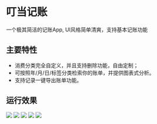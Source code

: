# 叮当记账

一个极其简洁的记账App, UI风格简单清爽，支持基本记账功能



## 主要特性

- 消费分类完全自定义，并且支持删除功能，自由定制；
- 可按照年/月/日/标签分类检索你的账单，并提供图表式分析。
- 支持记录一键导出账单功能。



## 运行效果
![](https://github.com/dingdangmao123/WeTouch/blob/master/demo/551.png) ![](https://github.com/dingdangmao123/WeTouch/blob/master/demo/552.png) ![](https://github.com/dingdangmao123/WeTouch/blob/master/demo/553.png) ![](https://github.com/dingdangmao123/WeTouch/blob/master/demo/554.png) ![](https://github.com/dingdangmao123/WeTouch/blob/master/demo/555.png)
